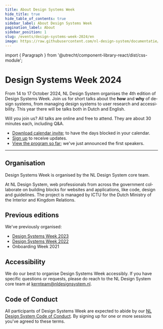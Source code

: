 ```yaml
---
title: About Design Systems Week
hide_title: true
hide_table_of_contents: true
sidebar_label: About Design Systems Week
pagination_label: About
sidebar_position: 1
slug: /events/design-systems-week-2024/en
image: https://raw.githubusercontent.com/nl-design-system/documentatie/assets/dsw-24-en.png
---
```


import { Paragraph } from '@utrecht/component-library-react/dist/css-module';

<div lang="en">

# Design Systems Week 2024

<Paragraph lead>From 14 to 17 October 2024, NL Design System organises the 4th edition of Design Systems Week. Join us for short talks about the **how** and **why** of design systems, from managing design systems to user research and accessibility. This year there will be talks both in Dutch and English.</Paragraph>

<Paragraph>Will you join us? All talks are online and free to attend. They are about 30 minutes each, including Q&A.</Paragraph>

- [Download calendar invite](/dsweek-2024/dsweek-2024.ics); to have the days blocked in your calendar.
- [Sign up](/events/design-systems-week/sign-up) to receive updates.
- [View the program so far](/events/design-systems-week-2024/en/program); we've just announced the first speakers.

---

## Organisation

Design Systems Week is organised by the NL Design System core team.

At NL Design System, web professionals from across the government collaborate on building blocks for websites and applications, like code, design and guidelines. The project is managed by ICTU for the Dutch Ministry of the Interior and Kingdom Relations.

## Previous editions

We've previously organised:

- [Design Systems Week 2023](/events/design-systems-week-2023)
- [Design Systems Week 2022](/events/design-systems-week-2022)
- Onboarding Week 2021

## Accessibility

We do our best to organise Design Systems Week accessibly. If you have specific questions or requests, please do reach to the NL Design System core team at [kernteam@nldesignsystem.nl](mailto:kernteam@nldesignsystem.nl).

## Code of Conduct

All participants of Design Systems Week are expected to abide by our [NL Design System Code of Conduct](https://github.com/nl-design-system/.github/blob/main/CODE_OF_CONDUCT.md). By signing up for one or more sessions you've agreed to these terms.

</div>

